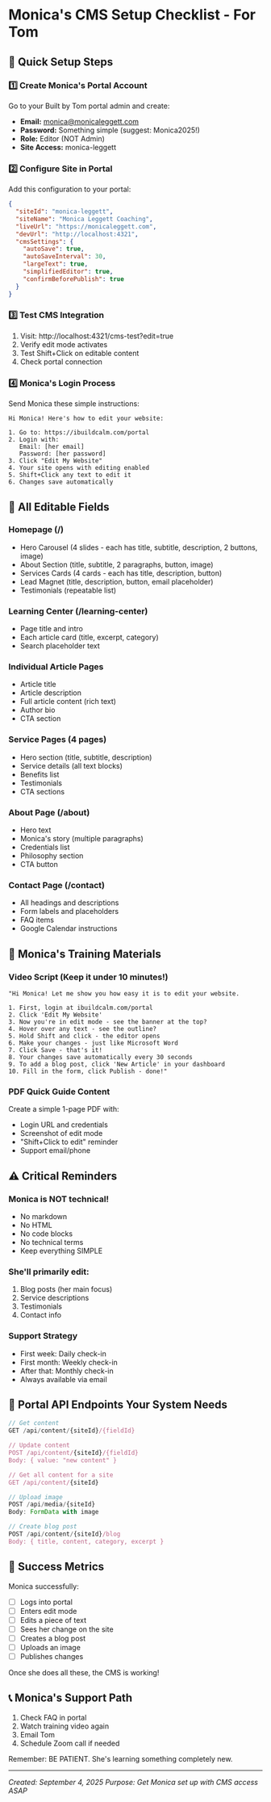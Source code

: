 # Monica's CMS Setup Checklist - For Tom

## 🚀 Quick Setup Steps

### 1️⃣ Create Monica's Portal Account
Go to your Built by Tom portal admin and create:
- **Email:** monica@monicaleggett.com
- **Password:** Something simple (suggest: Monica2025!)
- **Role:** Editor (NOT Admin)
- **Site Access:** monica-leggett

### 2️⃣ Configure Site in Portal
Add this configuration to your portal:

```json
{
  "siteId": "monica-leggett",
  "siteName": "Monica Leggett Coaching",
  "liveUrl": "https://monicaleggett.com",
  "devUrl": "http://localhost:4321",
  "cmsSettings": {
    "autoSave": true,
    "autoSaveInterval": 30,
    "largeText": true,
    "simplifiedEditor": true,
    "confirmBeforePublish": true
  }
}
```

### 3️⃣ Test CMS Integration
1. Visit: http://localhost:4321/cms-test?edit=true
2. Verify edit mode activates
3. Test Shift+Click on editable content
4. Check portal connection

### 4️⃣ Monica's Login Process
Send Monica these simple instructions:

```
Hi Monica! Here's how to edit your website:

1. Go to: https://ibuildcalm.com/portal
2. Login with:
   Email: [her email]
   Password: [her password]
3. Click "Edit My Website"
4. Your site opens with editing enabled
5. Shift+Click any text to edit it
6. Changes save automatically
```

## 📝 All Editable Fields

### Homepage (/)
- Hero Carousel (4 slides - each has title, subtitle, description, 2 buttons, image)
- About Section (title, subtitle, 2 paragraphs, button, image)
- Services Cards (4 cards - each has title, description, button)
- Lead Magnet (title, description, button, email placeholder)
- Testimonials (repeatable list)

### Learning Center (/learning-center)
- Page title and intro
- Each article card (title, excerpt, category)
- Search placeholder text

### Individual Article Pages
- Article title
- Article description
- Full article content (rich text)
- Author bio
- CTA section

### Service Pages (4 pages)
- Hero section (title, subtitle, description)
- Service details (all text blocks)
- Benefits list
- Testimonials
- CTA sections

### About Page (/about)
- Hero text
- Monica's story (multiple paragraphs)
- Credentials list
- Philosophy section
- CTA button

### Contact Page (/contact)
- All headings and descriptions
- Form labels and placeholders
- FAQ items
- Google Calendar instructions

## 🎯 Monica's Training Materials

### Video Script (Keep it under 10 minutes!)
```
"Hi Monica! Let me show you how easy it is to edit your website.

1. First, login at ibuildcalm.com/portal
2. Click 'Edit My Website' 
3. Now you're in edit mode - see the banner at the top?
4. Hover over any text - see the outline?
5. Hold Shift and click - the editor opens
6. Make your changes - just like Microsoft Word
7. Click Save - that's it!
8. Your changes save automatically every 30 seconds
9. To add a blog post, click 'New Article' in your dashboard
10. Fill in the form, click Publish - done!"
```

### PDF Quick Guide Content
Create a simple 1-page PDF with:
- Login URL and credentials
- Screenshot of edit mode
- "Shift+Click to edit" reminder
- Support email/phone

## ⚠️ Critical Reminders

### Monica is NOT technical!
- No markdown
- No HTML
- No code blocks
- No technical terms
- Keep everything SIMPLE

### She'll primarily edit:
1. Blog posts (her main focus)
2. Service descriptions
3. Testimonials
4. Contact info

### Support Strategy
- First week: Daily check-in
- First month: Weekly check-in
- After that: Monthly check-in
- Always available via email

## 🔧 Portal API Endpoints Your System Needs

```javascript
// Get content
GET /api/content/{siteId}/{fieldId}

// Update content  
POST /api/content/{siteId}/{fieldId}
Body: { value: "new content" }

// Get all content for a site
GET /api/content/{siteId}

// Upload image
POST /api/media/{siteId}
Body: FormData with image

// Create blog post
POST /api/content/{siteId}/blog
Body: { title, content, category, excerpt }
```

## 🎉 Success Metrics

Monica successfully:
- [ ] Logs into portal
- [ ] Enters edit mode
- [ ] Edits a piece of text
- [ ] Sees her change on the site
- [ ] Creates a blog post
- [ ] Uploads an image
- [ ] Publishes changes

Once she does all these, the CMS is working!

## 📞 Monica's Support Path

1. Check FAQ in portal
2. Watch training video again
3. Email Tom
4. Schedule Zoom call if needed

Remember: BE PATIENT. She's learning something completely new.

---

*Created: September 4, 2025*
*Purpose: Get Monica set up with CMS access ASAP*